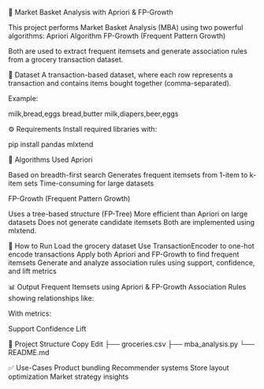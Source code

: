 🛒 Market Basket Analysis with Apriori & FP-Growth

This project performs Market Basket Analysis (MBA) using two powerful algorithms:
Apriori Algorithm
FP-Growth (Frequent Pattern Growth)

Both are used to extract frequent itemsets and generate association rules from a grocery transaction dataset.

📂 Dataset
A transaction-based dataset, where each row represents a transaction and contains items bought together (comma-separated).

Example:

milk,bread,eggs
bread,butter
milk,diapers,beer,eggs

⚙️ Requirements
Install required libraries with:

pip install pandas mlxtend

🧠 Algorithms Used
Apriori

Based on breadth-first search
Generates frequent itemsets from 1-item to k-item sets
Time-consuming for large datasets

FP-Growth (Frequent Pattern Growth)

Uses a tree-based structure (FP-Tree)
More efficient than Apriori on large datasets
Does not generate candidate itemsets
Both are implemented using mlxtend.

📝 How to Run
Load the grocery dataset
Use TransactionEncoder to one-hot encode transactions
Apply both Apriori and FP-Growth to find frequent itemsets
Generate and analyze association rules using support, confidence, and lift metrics

📊 Output
Frequent Itemsets using Apriori & FP-Growth
Association Rules showing relationships like:


With metrics:

Support
Confidence
Lift

📁 Project Structure
Copy
Edit
├── groceries.csv
├── mba_analysis.py
└── README.md

✅ Use-Cases
Product bundling
Recommender systems
Store layout optimization
Market strategy insights

